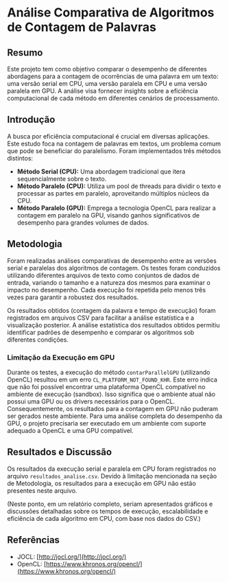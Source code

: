 # Análise Comparativa de Algoritmos de Contagem de Palavras

## Resumo

Este projeto tem como objetivo comparar o desempenho de diferentes abordagens para a contagem de ocorrências de uma palavra em um texto: uma versão serial em CPU, uma versão paralela em CPU e uma versão paralela em GPU. A análise visa fornecer insights sobre a eficiência computacional de cada método em diferentes cenários de processamento.

## Introdução

A busca por eficiência computacional é crucial em diversas aplicações. Este estudo foca na contagem de palavras em textos, um problema comum que pode se beneficiar do paralelismo. Foram implementados três métodos distintos:

- **Método Serial (CPU):** Uma abordagem tradicional que itera sequencialmente sobre o texto.
- **Método Paralelo (CPU):** Utiliza um pool de threads para dividir o texto e processar as partes em paralelo, aproveitando múltiplos núcleos da CPU.
- **Método Paralelo (GPU):** Emprega a tecnologia OpenCL para realizar a contagem em paralelo na GPU, visando ganhos significativos de desempenho para grandes volumes de dados.

## Metodologia

Foram realizadas análises comparativas de desempenho entre as versões serial e paralelas dos algoritmos de contagem. Os testes foram conduzidos utilizando diferentes arquivos de texto como conjuntos de dados de entrada, variando o tamanho e a natureza dos mesmos para examinar o impacto no desempenho. Cada execução foi repetida pelo menos três vezes para garantir a robustez dos resultados.

Os resultados obtidos (contagem da palavra e tempo de execução) foram registrados em arquivos CSV para facilitar a análise estatística e a visualização posterior. A análise estatística dos resultados obtidos permitiu identificar padrões de desempenho e comparar os algoritmos sob diferentes condições.

### Limitação da Execução em GPU

Durante os testes, a execução do método `contarParallelGPU` (utilizando OpenCL) resultou em um erro `CL_PLATFORM_NOT_FOUND_KHR`. Este erro indica que não foi possível encontrar uma plataforma OpenCL compatível no ambiente de execução (sandbox). Isso significa que o ambiente atual não possui uma GPU ou os drivers necessários para o OpenCL. Consequentemente, os resultados para a contagem em GPU não puderam ser gerados neste ambiente. Para uma análise completa do desempenho da GPU, o projeto precisaria ser executado em um ambiente com suporte adequado a OpenCL e uma GPU compatível.

## Resultados e Discussão

Os resultados da execução serial e paralela em CPU foram registrados no arquivo `resultados_analise.csv`. Devido à limitação mencionada na seção de Metodologia, os resultados para a execução em GPU não estão presentes neste arquivo. 

(Neste ponto, em um relatório completo, seriam apresentados gráficos e discussões detalhadas sobre os tempos de execução, escalabilidade e eficiência de cada algoritmo em CPU, com base nos dados do CSV.)

## Referências

- JOCL: [http://jocl.org/](http://jocl.org/)
- OpenCL: [https://www.khronos.org/opencl/](https://www.khronos.org/opencl/)





